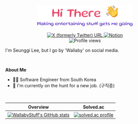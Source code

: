 <br>

<p align="center">
  <img width="60%" alt="Hi there" src="./images/greeting.png" />
  <br>
  <br>
  <a href="https://twitter.com/wa11ab2">
    <img src="https://img.shields.io/twitter/url?url=https%3A%2F%2Ftwitter.com%2Fwa11ab2" alt="X (formerly Twitter) URL">
  </a>
  <a href="https://app.oopy.io/home">
    <img src="https://img.shields.io/badge/BLOG-000000?style=for-the-badge&logo=notion&logoColor=white" alt="Notion">
  </a>
  <br>
  <img src="https://komarev.com/ghpvc/?username=your-github-WallabyStuff&color=yellow" alt="Profile views"/>
</p>


I'm Seunggi Lee, but I go by 'Wallaby' on social media.





<br>

**About Me**

- 🧑‍💻 Software Engineer from South Korea
- 👀 I'm currently on the hunt for a new job. (구직중)

<br>

| Overview | Solved.ac |
| :------: | :-------: |
| <a href="https://github.com/WallabyStuff"><img align="center" src="https://github-readme-stats.vercel.app/api?username=WallabyStuff&show_icons=true&theme=outrun" alt="WallabyStuff's GitHub stats" style="height: 150px;" /></a> | <a href="https://solved.ac/sunneybob"><img align="center" src="http://mazassumnida.wtf/api/v2/generate_badge?boj=sunneybob" alt="solved.ac profile" style="height: 150px;" /></a> |
